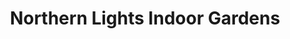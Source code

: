 ---
title: "Northern Lights Indoor Gardens"
url: /sitka/northern-lights-indoor-gardens/
shop: Hanf
---